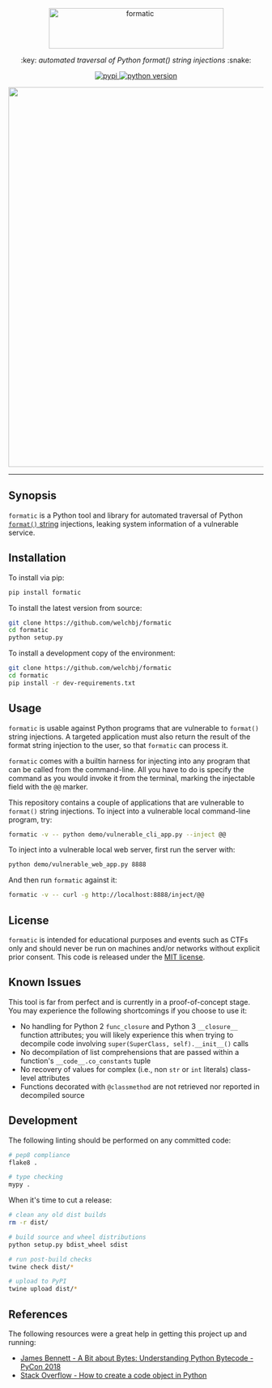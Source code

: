 <p align="center">
  <img width="345" height="80" src="static/logo.png" alt="formatic">
</p>
<p align="center">
   :key: <em>automated traversal of Python format() string injections</em> :snake:
</p>

<p align="center">
  <a href="https://pypi.org/project/formatic/">
    <img src="https://img.shields.io/pypi/v/formatic.svg?style=flat-square&label=pypi" alt="pypi">
  </a>
  <a href="https://www.python.org/">
    <img src="https://img.shields.io/badge/python-3.7+-b042f4.svg?style=flat-square" alt="python version">
  </a>
</p>

<p align="center">
  <a href="https://asciinema.org/a/272193?autoplay=1">
    <img src="https://asciinema.org/a/272193.png" width="750"/>
  </a>
</p>

---

## Synopsis

`formatic` is a Python tool and library for automated traversal of Python [`format()` string](https://docs.python.org/3/library/string.html#string-formatting) injections, leaking system information of a vulnerable service.

## Installation

To install via pip:
```bash
pip install formatic
```

To install the latest version from source:
```bash
git clone https://github.com/welchbj/formatic
cd formatic
python setup.py
```

To install a development copy of the environment:
```bash
git clone https://github.com/welchbj/formatic
cd formatic
pip install -r dev-requirements.txt
```

## Usage

`formatic` is usable against Python programs that are vulnerable to `format()` string injections. A targeted application must also return the result of the format string injection to the user, so that `formatic` can process it.

`formatic` comes with a builtin harness for injecting into any program that can be called from the command-line. All you have to do is specify the command as you would invoke it from the terminal, marking the injectable field with the `@@` marker.

This repository contains a couple of applications that are vulnerable to `format()` string injections. To inject into a vulnerable local command-line program, try:
```bash
formatic -v -- python demo/vulnerable_cli_app.py --inject @@
```

To inject into a vulnerable local web server, first run the server with:
```bash
python demo/vulnerable_web_app.py 8888
```

And then run `formatic` against it:
```bash
formatic -v -- curl -g http://localhost:8888/inject/@@
```

## License

`formatic` is intended for educational purposes and events such as CTFs only and should never be run on machines and/or networks without explicit prior consent. This code is released under the [MIT license](https://opensource.org/licenses/MIT).

## Known Issues

This tool is far from perfect and is currently in a proof-of-concept stage. You may experience the following shortcomings if you choose to use it:

* No handling for Python 2 `func_closure` and Python 3 `__closure__` function attributes; you will likely experience this when trying to decompile code involving `super(SuperClass, self).__init__()` calls
* No decompilation of list comprehensions that are passed within a function's `__code__.co_constants` tuple
* No recovery of values for complex (i.e., non `str` or `int` literals) class-level attributes
* Functions decorated with `@classmethod` are not retrieved nor reported in decompiled source

## Development

The following linting should be performed on any committed code:
```bash
# pep8 compliance
flake8 .

# type checking
mypy .
```

When it's time to cut a release:
```bash
# clean any old dist builds
rm -r dist/

# build source and wheel distributions
python setup.py bdist_wheel sdist

# run post-build checks
twine check dist/*

# upload to PyPI
twine upload dist/*
```

## References

The following resources were a great help in getting this project up and running:

* [James Bennett - A Bit about Bytes: Understanding Python Bytecode - PyCon 2018](https://www.youtube.com/watch?v=cSSpnq362Bk)
* [Stack Overflow - How to create a code object in Python](https://stackoverflow.com/questions/16064409/how-to-create-a-code-object-in-python)

